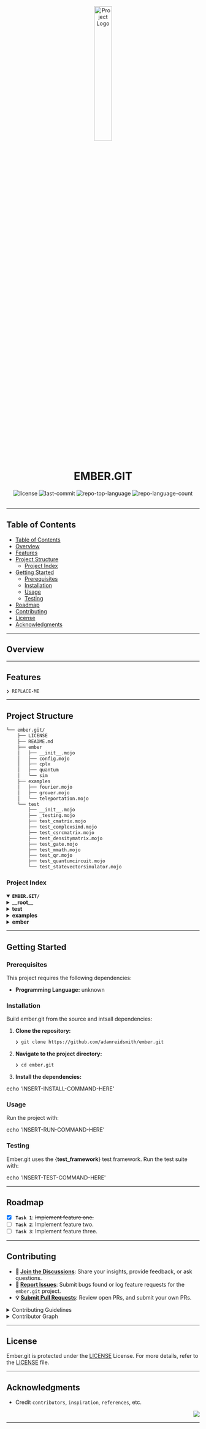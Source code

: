 <div id="top">

<!-- HEADER STYLE: CLASSIC -->
<div align="center">

<img src="readmeai/assets/logos/purple.svg" width="30%" style="position: relative; top: 0; right: 0;" alt="Project Logo"/>

# EMBER.GIT

<em></em>

<!-- BADGES -->
<img src="https://img.shields.io/github/license/adamreidsmith/ember.git?style=default&logo=opensourceinitiative&logoColor=white&color=0080ff" alt="license">
<img src="https://img.shields.io/github/last-commit/adamreidsmith/ember.git?style=default&logo=git&logoColor=white&color=0080ff" alt="last-commit">
<img src="https://img.shields.io/github/languages/top/adamreidsmith/ember.git?style=default&color=0080ff" alt="repo-top-language">
<img src="https://img.shields.io/github/languages/count/adamreidsmith/ember.git?style=default&color=0080ff" alt="repo-language-count">

<!-- default option, no dependency badges. -->


<!-- default option, no dependency badges. -->

</div>
<br>

---

## Table of Contents

- [Table of Contents](#table-of-contents)
- [Overview](#overview)
- [Features](#features)
- [Project Structure](#project-structure)
    - [Project Index](#project-index)
- [Getting Started](#getting-started)
    - [Prerequisites](#prerequisites)
    - [Installation](#installation)
    - [Usage](#usage)
    - [Testing](#testing)
- [Roadmap](#roadmap)
- [Contributing](#contributing)
- [License](#license)
- [Acknowledgments](#acknowledgments)

---

## Overview



---

## Features

<code>❯ REPLACE-ME</code>

---

## Project Structure

```sh
└── ember.git/
    ├── LICENSE
    ├── README.md
    ├── ember
    │   ├── __init__.mojo
    │   ├── config.mojo
    │   ├── cplx
    │   ├── quantum
    │   └── sim
    ├── examples
    │   ├── fourier.mojo
    │   ├── grover.mojo
    │   └── teleportation.mojo
    └── test
        ├── __init__.mojo
        ├── _testing.mojo
        ├── test_cmatrix.mojo
        ├── test_complexsimd.mojo
        ├── test_csrcmatrix.mojo
        ├── test_densitymatrix.mojo
        ├── test_gate.mojo
        ├── test_mmath.mojo
        ├── test_qr.mojo
        ├── test_quantumcircuit.mojo
        └── test_statevectorsimulator.mojo
```

### Project Index

<details open>
	<summary><b><code>EMBER.GIT/</code></b></summary>
	<!-- __root__ Submodule -->
	<details>
		<summary><b>__root__</b></summary>
		<blockquote>
			<div class='directory-path' style='padding: 8px 0; color: #666;'>
				<code><b>⦿ __root__</b></code>
			<table style='width: 100%; border-collapse: collapse;'>
			<thead>
				<tr style='background-color: #f8f9fa;'>
					<th style='width: 30%; text-align: left; padding: 8px;'>File Name</th>
					<th style='text-align: left; padding: 8px;'>Summary</th>
				</tr>
			</thead>
				<tr style='border-bottom: 1px solid #eee;'>
					<td style='padding: 8px;'><b><a href='https://github.com/adamreidsmith/ember.git/blob/master/LICENSE'>LICENSE</a></b></td>
					<td style='padding: 8px;'>- The LICENSE file specifies the projects open-source licensing terms under the MIT License<br>- It grants users broad permissions to use, modify, and distribute the software, disclaiming any warranty or liability<br>- This ensures legal clarity and facilitates community contribution and wider adoption of the project.</td>
				</tr>
			</table>
		</blockquote>
	</details>
	<!-- test Submodule -->
	<details>
		<summary><b>test</b></summary>
		<blockquote>
			<div class='directory-path' style='padding: 8px 0; color: #666;'>
				<code><b>⦿ test</b></code>
			<table style='width: 100%; border-collapse: collapse;'>
			<thead>
				<tr style='background-color: #f8f9fa;'>
					<th style='width: 30%; text-align: left; padding: 8px;'>File Name</th>
					<th style='text-align: left; padding: 8px;'>Summary</th>
				</tr>
			</thead>
				<tr style='border-bottom: 1px solid #eee;'>
					<td style='padding: 8px;'><b><a href='https://github.com/adamreidsmith/ember.git/blob/master/test/test_qr.mojo'>test_qr.mojo</a></b></td>
					<td style='padding: 8px;'>- Tests for QR decomposition algorithms are implemented<br>- The code verifies the complex Schur decomposition, eigenvalue calculation, and right eigenvector computation functions<br>- Various test matrices, including identity, random, and custom matrices, are used to assess the accuracy and robustness of these numerical linear algebra routines within the Ember library<br>- Test results confirm the correctness of the implemented algorithms.</td>
				</tr>
				<tr style='border-bottom: 1px solid #eee;'>
					<td style='padding: 8px;'><b><a href='https://github.com/adamreidsmith/ember.git/blob/master/test/_testing.mojo'>_testing.mojo</a></b></td>
					<td style='padding: 8px;'>- The <code>_testing.mojo</code> file provides custom assertion functions for testing the <code>CMatrix</code> and <code>ComplexScalar</code> types within the Ember project<br>- It offers functions to compare matrices and scalars for exact equality and approximate equality, handling potential NaN values<br>- These functions enhance the testing framework by providing tailored comparison methods for the projects core data structures.</td>
				</tr>
				<tr style='border-bottom: 1px solid #eee;'>
					<td style='padding: 8px;'><b><a href='https://github.com/adamreidsmith/ember.git/blob/master/test/test_csrcmatrix.mojo'>test_csrcmatrix.mojo</a></b></td>
					<td style='padding: 8px;'>- The file <code>test/test_csrcmatrix.mojo</code> contains unit tests for the <code>CSRCMatrix</code> class within the Ember project<br>- It verifies the correctness of <code>CSRCMatrix</code> functionality, including initialization, property access, arithmetic operations, matrix multiplication, comparisons, and static constructors<br>- These tests ensure the <code>CSRCMatrix</code> class behaves as expected within the larger Ember library, likely contributing to a robust and reliable linear algebra component.</td>
				</tr>
				<tr style='border-bottom: 1px solid #eee;'>
					<td style='padding: 8px;'><b><a href='https://github.com/adamreidsmith/ember.git/blob/master/test/test_cmatrix.mojo'>test_cmatrix.mojo</a></b></td>
					<td style='padding: 8px;'>- The file <code>test/test_cmatrix.mojo</code> contains unit tests for the <code>CMatrix</code> class within the Ember project<br>- It verifies the correctness of <code>CMatrix</code> functionality, including initialization, arithmetic operations, matrix multiplication, comparisons, and various other methods, ensuring the <code>CMatrix</code> class behaves as expected within the broader Ember library<br>- The tests cover a comprehensive range of scenarios to validate the robustness and accuracy of the <code>CMatrix</code> implementation.</td>
				</tr>
				<tr style='border-bottom: 1px solid #eee;'>
					<td style='padding: 8px;'><b><a href='https://github.com/adamreidsmith/ember.git/blob/master/test/test_quantumcircuit.mojo'>test_quantumcircuit.mojo</a></b></td>
					<td style='padding: 8px;'>- Tests comprise the <code>test_quantumcircuit.mojo</code> file, verifying the <code>QuantumCircuit</code> class functionality within the Ember quantum computing library<br>- It validates initialization, classical bit manipulation, gate application, statevector setting, circuit joining, and error handling for invalid operations<br>- The tests ensure correct behavior and data integrity across various <code>QuantumCircuit</code> methods.</td>
				</tr>
				<tr style='border-bottom: 1px solid #eee;'>
					<td style='padding: 8px;'><b><a href='https://github.com/adamreidsmith/ember.git/blob/master/test/test_gate.mojo'>test_gate.mojo</a></b></td>
					<td style='padding: 8px;'>- The file <code>test/test_gate.mojo</code> contains unit tests for the <code>ember</code> librarys quantum gate functionality<br>- It verifies the correct operation of various gates (single-qubit, multi-qubit, parameterized and unparameterized) within the larger <code>ember</code> project, ensuring the accuracy and reliability of the gate implementations<br>- The tests cover initialization, measurement, control operations, and other gate-specific behaviors.</td>
				</tr>
				<tr style='border-bottom: 1px solid #eee;'>
					<td style='padding: 8px;'><b><a href='https://github.com/adamreidsmith/ember.git/blob/master/test/test_statevectorsimulator.mojo'>test_statevectorsimulator.mojo</a></b></td>
					<td style='padding: 8px;'>- The file <code>test/test_statevectorsimulator.mojo</code> contains unit tests for the <code>StatevectorSimulator</code> class within the Ember quantum computing library<br>- It verifies the correctness of the simulators functionality by comparing its output (statevector calculations) against expected results using assertions<br>- This ensures the accuracy and reliability of the <code>StatevectorSimulator</code> component within the broader Ember project, which likely involves a larger quantum circuit simulation framework.</td>
				</tr>
				<tr style='border-bottom: 1px solid #eee;'>
					<td style='padding: 8px;'><b><a href='https://github.com/adamreidsmith/ember.git/blob/master/test/test_complexsimd.mojo'>test_complexsimd.mojo</a></b></td>
					<td style='padding: 8px;'>- Unit tests validate the <code>ComplexSIMD</code> and <code>ComplexScalar</code> classes<br>- The tests encompass initialization, static constructors, arithmetic operations, comparisons, element-wise access, and various mathematical functions like exponentiation, logarithms, and trigonometric functions<br>- Successful execution confirms the correctness and functionality of these classes within the broader Ember project.</td>
				</tr>
				<tr style='border-bottom: 1px solid #eee;'>
					<td style='padding: 8px;'><b><a href='https://github.com/adamreidsmith/ember.git/blob/master/test/test_mmath.mojo'>test_mmath.mojo</a></b></td>
					<td style='padding: 8px;'>- The file <code>test/test_mmath.mojo</code> contains unit tests for the <code>ember</code> librarys matrix math functions<br>- It verifies the correctness of functions like matrix multiplication (kron, sparse_kron), matrix manipulations (swap_rows, swap_cols), linear algebra operations (solve, expm), matrix norms (one_norm), and other specialized functions (mmax, mmin, augmented_ref, matrix_power, hstack, vstack, is_positive_semidefinite)<br>- These tests are crucial for ensuring the reliability and accuracy of the core matrix math capabilities within the larger <code>ember</code> project.</td>
				</tr>
				<tr style='border-bottom: 1px solid #eee;'>
					<td style='padding: 8px;'><b><a href='https://github.com/adamreidsmith/ember.git/blob/master/test/__init__.mojo'>__init__.mojo</a></b></td>
					<td style='padding: 8px;'>- It orchestrates the execution of unit tests for various components within a quantum computing simulation library<br>- These components include matrix operations, quantum gates, circuits, simulators (statevector and density matrix), and related mathematical functions<br>- The file acts as a central entry point for running the complete test suite, ensuring comprehensive validation of the librarys functionality.</td>
				</tr>
				<tr style='border-bottom: 1px solid #eee;'>
					<td style='padding: 8px;'><b><a href='https://github.com/adamreidsmith/ember.git/blob/master/test/test_densitymatrix.mojo'>test_densitymatrix.mojo</a></b></td>
					<td style='padding: 8px;'>- The file <code>test/test_densitymatrix.mojo</code> contains unit tests for the <code>DensityMatrix</code> class within the <code>ember</code> project<br>- It verifies the correctness of the <code>DensityMatrix</code> classs initialization and purity checks, among other functionalities, contributing to the overall quality assurance of the <code>ember</code> library<br>- The tests utilize assertion functions to compare expected and actual results, ensuring the reliability of the density matrix calculations within the larger <code>ember</code> codebase.</td>
				</tr>
			</table>
		</blockquote>
	</details>
	<!-- examples Submodule -->
	<details>
		<summary><b>examples</b></summary>
		<blockquote>
			<div class='directory-path' style='padding: 8px 0; color: #666;'>
				<code><b>⦿ examples</b></code>
			<table style='width: 100%; border-collapse: collapse;'>
			<thead>
				<tr style='background-color: #f8f9fa;'>
					<th style='width: 30%; text-align: left; padding: 8px;'>File Name</th>
					<th style='text-align: left; padding: 8px;'>Summary</th>
				</tr>
			</thead>
				<tr style='border-bottom: 1px solid #eee;'>
					<td style='padding: 8px;'><b><a href='https://github.com/adamreidsmith/ember.git/blob/master/examples/teleportation.mojo'>teleportation.mojo</a></b></td>
					<td style='padding: 8px;'>- The <code>teleportation.mojo</code> example demonstrates quantum teleportation using the Ember quantum computing framework<br>- It simulates Alice sending a quantum state to Bob via classical communication and a pre-shared entangled state<br>- The code constructs a quantum circuit implementing the teleportation protocol, simulates its execution, and verifies the successful transfer of the quantum state, accounting for global phase differences.</td>
				</tr>
				<tr style='border-bottom: 1px solid #eee;'>
					<td style='padding: 8px;'><b><a href='https://github.com/adamreidsmith/ember.git/blob/master/examples/grover.mojo'>grover.mojo</a></b></td>
					<td style='padding: 8px;'>- Grovers algorithm implementation demonstrates quantum search<br>- It constructs and simulates a quantum circuit to locate a specific state within a larger search space, leveraging oracle and diffuser components for amplitude amplification<br>- The algorithm achieves a quadratic speedup compared to classical search methods by iteratively increasing the probability of measuring the target state<br>- The example finds the state |101⟩ in a 3-qubit system.</td>
				</tr>
				<tr style='border-bottom: 1px solid #eee;'>
					<td style='padding: 8px;'><b><a href='https://github.com/adamreidsmith/ember.git/blob/master/examples/fourier.mojo'>fourier.mojo</a></b></td>
					<td style='padding: 8px;'>- The <code>examples/fourier.mojo</code> file provides an implementation of the Quantum Fourier Transform (QFT) algorithm<br>- It constructs a QFT circuit, allowing for approximation to reduce gate count, and applies it to a sample quantum state<br>- The code then verifies the transformations correctness by applying the inverse QFT, demonstrating the algorithms functionality within the Ember quantum computing framework<br>- The example showcases state preparation, QFT application, and statevector simulation for verification.</td>
				</tr>
			</table>
		</blockquote>
	</details>
	<!-- ember Submodule -->
	<details>
		<summary><b>ember</b></summary>
		<blockquote>
			<div class='directory-path' style='padding: 8px 0; color: #666;'>
				<code><b>⦿ ember</b></code>
			<table style='width: 100%; border-collapse: collapse;'>
			<thead>
				<tr style='background-color: #f8f9fa;'>
					<th style='width: 30%; text-align: left; padding: 8px;'>File Name</th>
					<th style='text-align: left; padding: 8px;'>Summary</th>
				</tr>
			</thead>
				<tr style='border-bottom: 1px solid #eee;'>
					<td style='padding: 8px;'><b><a href='https://github.com/adamreidsmith/ember.git/blob/master/ember/config.mojo'>config.mojo</a></b></td>
					<td style='padding: 8px;'>- Embers <code>config.mojo</code> defines project-wide constants<br>- It establishes default data types, tolerances for numerical comparisons, and zero thresholds for sparse data structures<br>- Crucially, it also sets machine epsilon and numeric limits for various floating-point precisions (Float64, Float32, Float16), ensuring consistent and predictable numerical behavior across the entire Ember application.</td>
				</tr>
				<tr style='border-bottom: 1px solid #eee;'>
					<td style='padding: 8px;'><b><a href='https://github.com/adamreidsmith/ember.git/blob/master/ember/__init__.mojo'>__init__.mojo</a></b></td>
					<td style='padding: 8px;'>Code>❯ REPLACE-ME</code></td>
				</tr>
			</table>
			<!-- sim Submodule -->
			<details>
				<summary><b>sim</b></summary>
				<blockquote>
					<div class='directory-path' style='padding: 8px 0; color: #666;'>
						<code><b>⦿ ember.sim</b></code>
					<table style='width: 100%; border-collapse: collapse;'>
					<thead>
						<tr style='background-color: #f8f9fa;'>
							<th style='width: 30%; text-align: left; padding: 8px;'>File Name</th>
							<th style='text-align: left; padding: 8px;'>Summary</th>
						</tr>
					</thead>
						<tr style='border-bottom: 1px solid #eee;'>
							<td style='padding: 8px;'><b><a href='https://github.com/adamreidsmith/ember.git/blob/master/ember/sim/statevectorsimulator.mojo'>statevectorsimulator.mojo</a></b></td>
							<td style='padding: 8px;'>Code>❯ REPLACE-ME</code></td>
						</tr>
						<tr style='border-bottom: 1px solid #eee;'>
							<td style='padding: 8px;'><b><a href='https://github.com/adamreidsmith/ember.git/blob/master/ember/sim/__init__.mojo'>__init__.mojo</a></b></td>
							<td style='padding: 8px;'>- StatevectorSimulator provides a quantum simulation capability within the Ember project<br>- Its a core component of the <code>ember/sim</code> module, offering a crucial simulation engine for the broader application<br>- The modules role is to facilitate quantum computation simulations, enabling the rest of the Ember codebase to perform and analyze quantum algorithms.</td>
						</tr>
					</table>
				</blockquote>
			</details>
			<!-- cplx Submodule -->
			<details>
				<summary><b>cplx</b></summary>
				<blockquote>
					<div class='directory-path' style='padding: 8px 0; color: #666;'>
						<code><b>⦿ ember.cplx</b></code>
					<table style='width: 100%; border-collapse: collapse;'>
					<thead>
						<tr style='background-color: #f8f9fa;'>
							<th style='width: 30%; text-align: left; padding: 8px;'>File Name</th>
							<th style='text-align: left; padding: 8px;'>Summary</th>
						</tr>
					</thead>
						<tr style='border-bottom: 1px solid #eee;'>
							<td style='padding: 8px;'><b><a href='https://github.com/adamreidsmith/ember.git/blob/master/ember/cplx/qr.mojo'>qr.mojo</a></b></td>
							<td style='padding: 8px;'>Code>❯ REPLACE-ME</code></td>
						</tr>
						<tr style='border-bottom: 1px solid #eee;'>
							<td style='padding: 8px;'><b><a href='https://github.com/adamreidsmith/ember.git/blob/master/ember/cplx/mmath.mojo'>mmath.mojo</a></b></td>
							<td style='padding: 8px;'>Code>❯ REPLACE-ME</code></td>
						</tr>
						<tr style='border-bottom: 1px solid #eee;'>
							<td style='padding: 8px;'><b><a href='https://github.com/adamreidsmith/ember.git/blob/master/ember/cplx/complexsimd.mojo'>complexsimd.mojo</a></b></td>
							<td style='padding: 8px;'>Code>❯ REPLACE-ME</code></td>
						</tr>
						<tr style='border-bottom: 1px solid #eee;'>
							<td style='padding: 8px;'><b><a href='https://github.com/adamreidsmith/ember.git/blob/master/ember/cplx/csrcmatrix.mojo'>csrcmatrix.mojo</a></b></td>
							<td style='padding: 8px;'>Code>❯ REPLACE-ME</code></td>
						</tr>
						<tr style='border-bottom: 1px solid #eee;'>
							<td style='padding: 8px;'><b><a href='https://github.com/adamreidsmith/ember.git/blob/master/ember/cplx/__init__.mojo'>__init__.mojo</a></b></td>
							<td style='padding: 8px;'>Code>❯ REPLACE-ME</code></td>
						</tr>
						<tr style='border-bottom: 1px solid #eee;'>
							<td style='padding: 8px;'><b><a href='https://github.com/adamreidsmith/ember.git/blob/master/ember/cplx/cmatrix.mojo'>cmatrix.mojo</a></b></td>
							<td style='padding: 8px;'>Code>❯ REPLACE-ME</code></td>
						</tr>
					</table>
				</blockquote>
			</details>
			<!-- quantum Submodule -->
			<details>
				<summary><b>quantum</b></summary>
				<blockquote>
					<div class='directory-path' style='padding: 8px 0; color: #666;'>
						<code><b>⦿ ember.quantum</b></code>
					<table style='width: 100%; border-collapse: collapse;'>
					<thead>
						<tr style='background-color: #f8f9fa;'>
							<th style='width: 30%; text-align: left; padding: 8px;'>File Name</th>
							<th style='text-align: left; padding: 8px;'>Summary</th>
						</tr>
					</thead>
						<tr style='border-bottom: 1px solid #eee;'>
							<td style='padding: 8px;'><b><a href='https://github.com/adamreidsmith/ember.git/blob/master/ember/quantum/gate.mojo'>gate.mojo</a></b></td>
							<td style='padding: 8px;'>Code>❯ REPLACE-ME</code></td>
						</tr>
						<tr style='border-bottom: 1px solid #eee;'>
							<td style='padding: 8px;'><b><a href='https://github.com/adamreidsmith/ember.git/blob/master/ember/quantum/statevector.mojo'>statevector.mojo</a></b></td>
							<td style='padding: 8px;'>Code>❯ REPLACE-ME</code></td>
						</tr>
						<tr style='border-bottom: 1px solid #eee;'>
							<td style='padding: 8px;'><b><a href='https://github.com/adamreidsmith/ember.git/blob/master/ember/quantum/densitymatrix.mojo'>densitymatrix.mojo</a></b></td>
							<td style='padding: 8px;'>Code>❯ REPLACE-ME</code></td>
						</tr>
						<tr style='border-bottom: 1px solid #eee;'>
							<td style='padding: 8px;'><b><a href='https://github.com/adamreidsmith/ember.git/blob/master/ember/quantum/__init__.mojo'>__init__.mojo</a></b></td>
							<td style='padding: 8px;'>Code>❯ REPLACE-ME</code></td>
						</tr>
						<tr style='border-bottom: 1px solid #eee;'>
							<td style='padding: 8px;'><b><a href='https://github.com/adamreidsmith/ember.git/blob/master/ember/quantum/quantumcircuit.mojo'>quantumcircuit.mojo</a></b></td>
							<td style='padding: 8px;'>Code>❯ REPLACE-ME</code></td>
						</tr>
					</table>
				</blockquote>
			</details>
		</blockquote>
	</details>
</details>

---

## Getting Started

### Prerequisites

This project requires the following dependencies:

- **Programming Language:** unknown

### Installation

Build ember.git from the source and intsall dependencies:

1. **Clone the repository:**

    ```sh
    ❯ git clone https://github.com/adamreidsmith/ember.git
    ```

2. **Navigate to the project directory:**

    ```sh
    ❯ cd ember.git
    ```

3. **Install the dependencies:**

echo 'INSERT-INSTALL-COMMAND-HERE'

### Usage

Run the project with:

echo 'INSERT-RUN-COMMAND-HERE'

### Testing

Ember.git uses the {__test_framework__} test framework. Run the test suite with:

echo 'INSERT-TEST-COMMAND-HERE'

---

## Roadmap

- [X] **`Task 1`**: <strike>Implement feature one.</strike>
- [ ] **`Task 2`**: Implement feature two.
- [ ] **`Task 3`**: Implement feature three.

---

## Contributing

- **💬 [Join the Discussions](https://github.com/adamreidsmith/ember.git/discussions)**: Share your insights, provide feedback, or ask questions.
- **🐛 [Report Issues](https://github.com/adamreidsmith/ember.git/issues)**: Submit bugs found or log feature requests for the `ember.git` project.
- **💡 [Submit Pull Requests](https://github.com/adamreidsmith/ember.git/blob/main/CONTRIBUTING.md)**: Review open PRs, and submit your own PRs.

<details closed>
<summary>Contributing Guidelines</summary>

1. **Fork the Repository**: Start by forking the project repository to your github account.
2. **Clone Locally**: Clone the forked repository to your local machine using a git client.
   ```sh
   git clone https://github.com/adamreidsmith/ember.git
   ```
3. **Create a New Branch**: Always work on a new branch, giving it a descriptive name.
   ```sh
   git checkout -b new-feature-x
   ```
4. **Make Your Changes**: Develop and test your changes locally.
5. **Commit Your Changes**: Commit with a clear message describing your updates.
   ```sh
   git commit -m 'Implemented new feature x.'
   ```
6. **Push to github**: Push the changes to your forked repository.
   ```sh
   git push origin new-feature-x
   ```
7. **Submit a Pull Request**: Create a PR against the original project repository. Clearly describe the changes and their motivations.
8. **Review**: Once your PR is reviewed and approved, it will be merged into the main branch. Congratulations on your contribution!
</details>

<details closed>
<summary>Contributor Graph</summary>
<br>
<p align="left">
   <a href="https://github.com{/adamreidsmith/ember.git/}graphs/contributors">
      <img src="https://contrib.rocks/image?repo=adamreidsmith/ember.git">
   </a>
</p>
</details>

---

## License

Ember.git is protected under the [LICENSE](https://choosealicense.com/licenses) License. For more details, refer to the [LICENSE](https://choosealicense.com/licenses/) file.

---

## Acknowledgments

- Credit `contributors`, `inspiration`, `references`, etc.

<div align="right">

[![][back-to-top]](#top)

</div>


[back-to-top]: https://img.shields.io/badge/-BACK_TO_TOP-151515?style=flat-square


---
